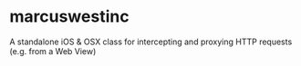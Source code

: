 # marcuswestinc
A standalone iOS &amp; OSX class for intercepting and proxying HTTP requests (e.g. from a Web View)
